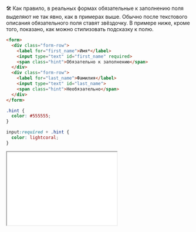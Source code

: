 🛠 Как правило, в реальных формах обязательные к заполнению поля выделяют не так явно, как в примерах выше. Обычно после текстового описания обязательного поля ставят звёздочку. В примере ниже, кроме того, показано, как можно стилизовать подсказку к полю.

```html
<form>
  <div class="form-row">
    <label for="first_name">Имя*</label>
    <input type="text" id="first_name" required>
    <span class="hint">Обязательно к заполнению</span>
  </div>
  <div class="form-row">
    <label for="last_name">Фамилия</label>
    <input type="text" id="last_name">
    <span class="hint">Необязательно</span>
  </div>
</form>
```

```css
.hint {
  color: #555555;
}

input:required + .hint {
  color: lightcoral;
}
```

<iframe title="Стилизация подсказки для поля ввода" src="../demos/input-hint/" height="200" sandbox></iframe>
